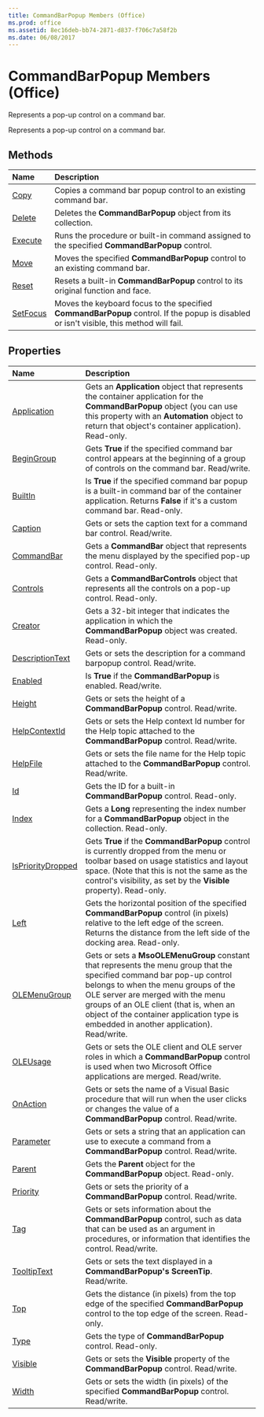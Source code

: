 ```yaml
---
title: CommandBarPopup Members (Office)
ms.prod: office
ms.assetid: 8ec16deb-bb74-2871-d837-f706c7a58f2b
ms.date: 06/08/2017
---
```



# CommandBarPopup Members (Office)
Represents a pop-up control on a command bar.

Represents a pop-up control on a command bar.


## Methods



|**Name**|**Description**|
|:-----|:-----|
|[Copy](commandbarpopup-copy-method-office.md)|Copies a command bar popup control to an existing command bar.|
|[Delete](commandbarpopup-delete-method-office.md)|Deletes the  **CommandBarPopup** object from its collection.|
|[Execute](commandbarpopup-execute-method-office.md)|Runs the procedure or built-in command assigned to the specified  **CommandBarPopup** control.|
|[Move](commandbarpopup-move-method-office.md)|Moves the specified  **CommandBarPopup** control to an existing command bar.|
|[Reset](commandbarpopup-reset-method-office.md)|Resets a built-in  **CommandBarPopup** control to its original function and face.|
|[SetFocus](commandbarpopup-setfocus-method-office.md)|Moves the keyboard focus to the specified  **CommandBarPopup** control. If the popup is disabled or isn't visible, this method will fail.|

## Properties



|**Name**|**Description**|
|:-----|:-----|
|[Application](commandbarpopup-application-property-office.md)|Gets an  **Application** object that represents the container application for the **CommandBarPopup** object (you can use this property with an **Automation** object to return that object's container application). Read-only.|
|[BeginGroup](commandbarpopup-begingroup-property-office.md)|Gets  **True** if the specified command bar control appears at the beginning of a group of controls on the command bar. Read/write.|
|[BuiltIn](commandbarpopup-builtin-property-office.md)|Is  **True** if the specified command bar popup is a built-in command bar of the container application. Returns **False** if it's a custom command bar. Read-only.|
|[Caption](commandbarpopup-caption-property-office.md)|Gets or sets the caption text for a command bar control. Read/write.|
|[CommandBar](commandbarpopup-commandbar-property-office.md)|Gets a  **CommandBar** object that represents the menu displayed by the specified pop-up control. Read-only.|
|[Controls](commandbarpopup-controls-property-office.md)|Gets a  **CommandBarControls** object that represents all the controls on a pop-up control. Read-only.|
|[Creator](commandbarpopup-creator-property-office.md)|Gets a 32-bit integer that indicates the application in which the  **CommandBarPopup** object was created. Read-only.|
|[DescriptionText](commandbarpopup-descriptiontext-property-office.md)|Gets or sets the description for a command barpopup control. Read/write.|
|[Enabled](commandbarpopup-enabled-property-office.md)|Is  **True** if the **CommandBarPopup** is enabled. Read/write.|
|[Height](commandbarpopup-height-property-office.md)|Gets or sets the height of a  **CommandBarPopup** control. Read/write.|
|[HelpContextId](commandbarpopup-helpcontextid-property-office.md)|Gets or sets the Help context Id number for the Help topic attached to the  **CommandBarPopup** control. Read/write.|
|[HelpFile](commandbarpopup-helpfile-property-office.md)|Gets or sets the file name for the Help topic attached to the  **CommandBarPopup** control. Read/write.|
|[Id](commandbarpopup-id-property-office.md)|Gets the ID for a built-in  **CommandBarPopup** control. Read-only.|
|[Index](commandbarpopup-index-property-office.md)|Gets a  **Long** representing the index number for a **CommandBarPopup** object in the collection. Read-only.|
|[IsPriorityDropped](commandbarpopup-isprioritydropped-property-office.md)|Gets **True** if the **CommandBarPopup** control is currently dropped from the menu or toolbar based on usage statistics and layout space. (Note that this is not the same as the control's visibility, as set by the **Visible** property). Read-only.|
|[Left](commandbarpopup-left-property-office.md)|Gets the horizontal position of the specified  **CommandBarPopup** control (in pixels) relative to the left edge of the screen. Returns the distance from the left side of the docking area. Read-only.|
|[OLEMenuGroup](commandbarpopup-olemenugroup-property-office.md)|Gets or sets a  **MsoOLEMenuGroup** constant that represents the menu group that the specified command bar pop-up control belongs to when the menu groups of the OLE server are merged with the menu groups of an OLE client (that is, when an object of the container application type is embedded in another application). Read/write.|
|[OLEUsage](commandbarpopup-oleusage-property-office.md)|Gets or sets the OLE client and OLE server roles in which a  **CommandBarPopup** control is used when two Microsoft Office applications are merged. Read/write.|
|[OnAction](commandbarpopup-onaction-property-office.md)|Gets or sets the name of a Visual Basic procedure that will run when the user clicks or changes the value of a  **CommandBarPopup** control. Read/write.|
|[Parameter](commandbarpopup-parameter-property-office.md)|Gets or sets a string that an application can use to execute a command from a  **CommandBarPopup** control. Read/write.|
|[Parent](commandbarpopup-parent-property-office.md)|Gets the  **Parent** object for the **CommandBarPopup** object. Read-only.|
|[Priority](commandbarpopup-priority-property-office.md)|Gets or sets the priority of a  **CommandBarPopup** control. Read/write.|
|[Tag](commandbarpopup-tag-property-office.md)|Gets or sets information about the  **CommandBarPopup** control, such as data that can be used as an argument in procedures, or information that identifies the control. Read/write.|
|[TooltipText](commandbarpopup-tooltiptext-property-office.md)|Gets or sets the text displayed in a  **CommandBarPopup's** **ScreenTip**. Read/write.|
|[Top](commandbarpopup-top-property-office.md)|Gets the distance (in pixels) from the top edge of the specified  **CommandBarPopup** control to the top edge of the screen. Read-only.|
|[Type](commandbarpopup-type-property-office.md)|Gets the type of  **CommandBarPopup** control. Read-only.|
|[Visible](commandbarpopup-visible-property-office.md)|Gets or sets the  **Visible** property of the **CommandBarPopup** control. Read/write.|
|[Width](commandbarpopup-width-property-office.md)|Gets or sets the width (in pixels) of the specified  **CommandBarPopup** control. Read/write.|

